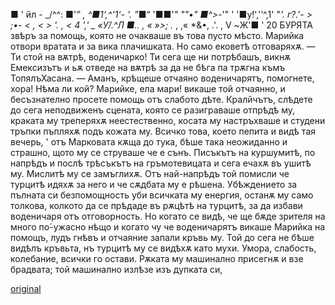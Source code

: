 ﻿■ ' йл	- _/^^: ■'*” ,	^■1‘,^'1‘- '. ”*■“ '■■'*" ""•"	■^>-*'" ' '■у́!','’^,1' "*'.
г?.'- > ;•- < ,	< > '.	, < 4	',' _ «У́/.^Л ■.. , « »>; .*	, ,« *&•, .'.	, V ~Ж'■ '
20	БУРЯТА
звѣръ за помощь, която не очакваше въ това пусто мѣсто.
Марийка отвори вратата и за вика плачишката. Но само ековетѣ отговаряхѫ.
— Ти стой на вѫтрѣ, воденичарко! Ти сега ще ни потрѣбашъ, викнѫ Емексизътъ и ьѫ отведе на вѫтрѣ за да не бѣга па трѫгна къмъ ТопялъХасана. — Аманъ, крѣщеше отчаяно воденичарятъ, помогнете, хора! Нѣма ли кой? Марийке, ела мари! викаше той отчаянно, и бесъзнателно просете помощь отъ слабото дѣте.
Кралйчътъ, слѣдете до сега неподвиженъ сцената, която се разиграваше отпрѣдѣ му, краката му треперяхѫ неестественно, косата му настръхваше и студени тръпки пъпляхѫ подъ кожата му.
Всичко това, което пепита и видѣ тая вечерь, ' отъ Марковата кѫща до тука, бѣше така неожиданно и страшно, щото му се струваше че е сънъ. Писъкътъ на куршумитѣ, по напрѣдъ и послѣ трѣсъкътъ на гръмотевицата и сега ечахѫ въ ушитѣ му. Мислитѣ му се замъглихѫ. Отъ най-напрѣдъ той помисли че турцитѣ идяхѫ за него и че сѫдбата му е рѣшена. Убѣждението за пълната си безпомощность уби всичката му енергия, останѫ му само толкова, колкото да се прѣдаде въ рѫцѣтѣ на турцитѣ, за да избави воденичаря отъ отговорность. Но когато се видѣ, че ще бѫде зрителя на много по́-ужасно нѣщо и когато чу че воденичарятъ викаше Марийка на помощъ, лудъ гнѣвъ и отчаяние запали кръвь му. Той до сега не бѣше видѣлъ кръвьта, нъ турцитѣ му се видѣхѫ като мухи. Умора, слабость, колебание, всички го остави. Рѫката му машинално присегнѫ и взе брадвата; той машинално излѣзе изъ дупката си,

[original](images/027.jpg)